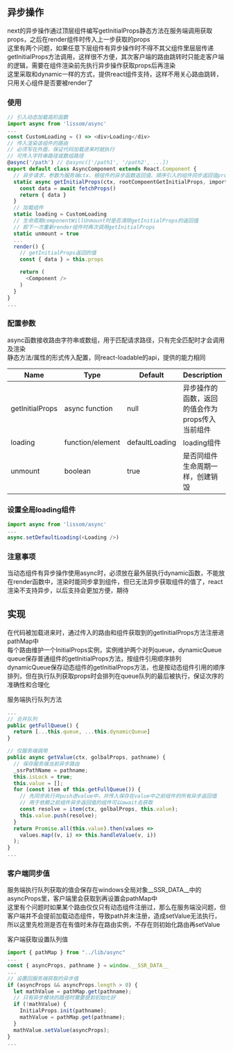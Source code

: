 ## 异步操作
next的异步操作通过顶层组件编写getInitialProps静态方法在服务端调用获取props，之后在render组件时传入上一步获取的props  
这里有两个问题，如果任意下层组件有异步操作时不得不其父组件里层层传递getInitialProps方法调用，这样很不方便，其次客户端的路由跳转时只能走客户端的逻辑，需要在组件渲染前先执行异步操作获取props后再渲染  
这里采取和dynamic一样的方式，提供react组件支持，这样不用关心路由跳转，只用关心组件是否要被render了  

### 使用
```javascript
// 引入动态加载高阶函数
import async from 'lissom/async'
...
const CustomLoading = () => <div>Loading</div>
// 传入渲染该组件的路由
// 必须写在外面，保证代码加载进来时就执行
// 可传入字符串路径或数组路径
@async('/path') // @async(['/path1', '/path2', ...])
export default class AsyncComponent extends React.Component {
  // 异步请求，参数为服务端ctx、根组件的异步函数返回值、顺序引入的组件同步返回值promise组成的数组
  static async getInitialProps(ctx, rootCompoentGetInitialProps, importOrderPromiseList) {
    const data = await fetchProps()
    return { data }
  }
  // 加载组件
  static loading = CustomLoading
  // 生命周期componentWillUnmount时是否清除getInitialProps的返回值
  // 即下一次重新render组件时再次调用getInitialProps
  static unmount = true
  ...
  render() {
    // getInitialProps返回的值
    const { data } = this.props

    return (
      <Component />
    )
  }
}
...
```

### 配置参数
async函数接收路由字符串或数组，用于匹配请求路径，只有完全匹配时才会调用及渲染  
静态方法/属性的形式传入配置，同react-loadable的api，提供的能力相同  

| Name | Type | Default | Description |
| ---- | ---- | ------- | ----------- |
| getInitialProps | async function | null | 异步操作的函数，返回的值会作为props传入当前组件 |
| loading | function/element | defaultLoading | loading组件 |
| unmount | boolean | true | 是否同组件生命周期一样，创建销毁 |

### 设置全局loading组件
```javascript
import async from 'lissom/async'
...
async.setDefaultLoading(<Loading />)
```

### 注意事项
当动态组件有异步操作使用async时，必须放在最外层执行dynamic函数，不能放在render函数中，渲染时能同步拿到组件，但已无法异步获取组件的值了，react渲染不支持异步，以后支持会更加方便，期待

## 实现
在代码被加载进来时，通过传入的路由和组件获取到的getInitialProps方法注册进pathMap中  
每个路由维护一个InitialProps实例，实例维护两个对列queue，dynamicQueue  
queue保存普通组件的getInitialProps方法，按组件引用顺序排列  
dynamicQueue保存动态组件的getInitialProps方法，也是按动态组件引用的顺序排列，但在执行队列获取props时会排列在queue队列的最后被执行，保证次序的准确性和合理化  

服务端执行队列方法
```javascript
...
// 合并队列
public getFullQueue() {
  return [...this.queue, ...this.dynamicQueue]
}

// 仅服务端调用
public async getValue(ctx, golbalProps, pathname) {
  // 保存服务端当前异步路由
  _ssrPathName = pathname;
  this.isLock = true;
  this.value = [];
  for (const item of this.getFullQueue()) {
    // 先同步执行并push进value中，并传入保存在value中之前组件的所有异步返回值
    // 用于依赖之前组件异步返回值的组件可以await去获取
    const resolve = item(ctx, golbalProps, this.value);
    this.value.push(resolve);
  }
  return Promise.all(this.value).then(values =>
    values.map((v, i) => this.handleValue(v, i))
  );
}
...
```

### 客户端同步值
服务端执行队列获取的值会保存在windows全局对象__SSR_DATA__中的asyncProps里，客户端里会获取到再设置会pathMap中  
这里有个问题时如果某个路由仅仅只有动态组件注册过，那么在服务端没问题，但客户端并不会提前加载动态组件，导致path并未注册，造成setValue无法执行，所以这里先检测是否在有值时未存在路由实例，不存在则初始化路由再setValue  

客户端获取设置队列值
```javascript
import { pathMap } from "../lib/async"
...
const { asyncProps, pathname } = window.__SSR_DATA__
...
// 设置回服务端获取的异步值
if (asyncProps && asyncProps.length > 0) {
  let mathValue = pathMap.get(pathname);
  // 只有异步模块的路径时需要提前初始化好
  if (!mathValue) {
    InitialProps.init(pathname);
    mathValue = pathMap.get(pathname);
  }
  mathValue.setValue(asyncProps);
}
...
```
